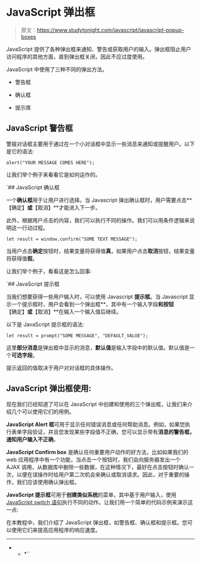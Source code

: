 # JavaScript 弹出框

> 原文：<https://www.studytonight.com/javascript/javascript-popup-boxes>

JavaScript 提供了各种弹出框来通知、警告或获取用户的输入。弹出框阻止用户访问程序的其他方面，直到弹出框关闭，因此不应过度使用。

JavaScript 中使用了三种不同的弹出方法。

*   警告框

*   确认框

*   提示席

## JavaScript 警告框

警报对话框主要用于通过在一个小对话框中显示一些消息来通知或提醒用户。以下是它的语法:

```
alert("YOUR MESSAGE COMES HERE");
```

让我们举个例子来看看它是如何运作的。

 `## JavaScript 确认框

一个**确认框**用于让用户进行选择。当 Javascript 弹出确认框时，用户需要点击**【确定】**或**【取消】**才能进入下一步。

此外，根据用户点击的内容，我们可以执行不同的操作。我们可以用条件逻辑来说明这一行动过程。

```
let result = window.confirm("SOME TEXT MESSAGE");
```

当用户点击**确定**按钮时，结果变量将获得值**真**，如果用户点击**取消**按钮，结果变量将获得值**假**。

让我们举个例子，看看这是怎么回事:

 `## JavaScript 提示框

当我们想要获得一些用户输入时，可以使用 Javascript **提示框**。当 Javascript 显示一个提示框时，用户会看到一个弹出框**，其中有一个输入字段**和按钮**【确定】**或**【取消】**在输入一个输入值后继续。

以下是 JavaScript 提示框的语法:

```
let result = prompt("SOME MESSAGE", "DEFAULT_VALUE");
```

这里**部分消息**是弹出框中显示的消息，**默认值**是输入字段中的默认值。默认值是一个**可选字段**。

提示返回的值取决于用户对对话框的具体操作。

## JavaScript 弹出框使用:

现在我们已经知道了可以在 JavaScript 中创建和使用的三个弹出框，让我们来介绍几个可以使用它们的用例。

**JavaScript Alert 框**可用于显示任何错误消息或任何帮助消息。例如，如果您执行表单字段验证，并且您发现某些字段值不正确，您可以显示带有**消息的警告框，通知用户输入不正确**。

**JavaScript Confirm box** 是确认任何重要用户动作的好方法，比如如果我们的 web 应用程序中有一个功能，当点击一个按钮时，我们会向服务器发出一个 AJAX 调用，从数据库中删除一些数据，在这种情况下，最好在点击按钮时确认一次，以便在误操作时给用户第二次机会来确认或取消请求。因此，对于重要的操作，我们应该使用确认弹出框。

**JavaScript 提示框**可用于**创建类似系统**的菜单，其中基于用户输入，使用 [JavaScript switch 语句](https://www.studytonight.com/javascript/javascript-switch-case)执行不同的动作。让我们用一个简单的代码示例来演示这一点:

在本教程中，我们介绍了 JavaScript 弹出框，如警告框、确认框和提示框。您可以使用它们来提高应用程序的响应速度。

* * *

* * *``